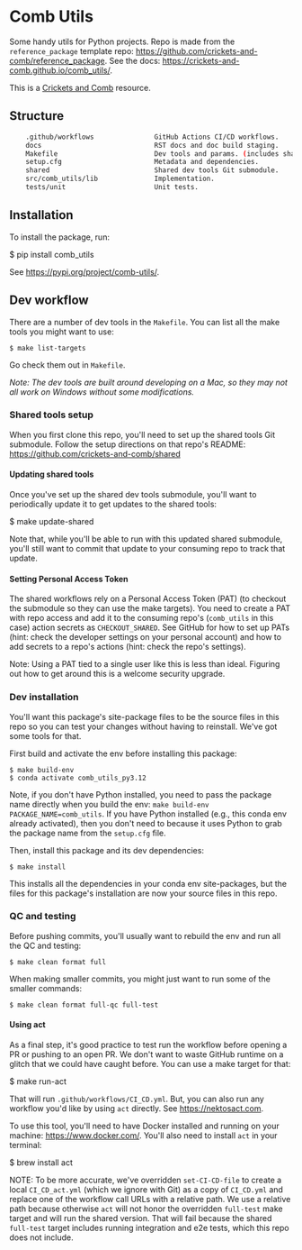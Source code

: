# Comb Utils

Some handy utils for Python projects. Repo is made from the `reference_package` template repo: https://github.com/crickets-and-comb/reference_package. See the docs: https://crickets-and-comb.github.io/comb_utils/.

This is a [Crickets and Comb](https://cricketsandcomb.org) resource.

## Structure

```bash
    .github/workflows               GitHub Actions CI/CD workflows.
    docs                            RST docs and doc build staging.
    Makefile                        Dev tools and params. (includes shared/Makefile)
    setup.cfg                       Metadata and dependencies.
    shared                          Shared dev tools Git submodule.
    src/comb_utils/lib              Implementation.
    tests/unit                      Unit tests.
```

## Installation

To install the package, run:

  $ pip install comb_utils

See https://pypi.org/project/comb-utils/.

## Dev workflow

There are a number of dev tools in the `Makefile`. You can list all the make tools you might want to use:

    $ make list-targets

Go check them out in `Makefile`.

*Note: The dev tools are built around developing on a Mac, so they may not all work on Windows without some modifications.*

### Shared tools setup

When you first clone this repo, you'll need to set up the shared tools Git submodule. Follow the setup directions on that repo's README: https://github.com/crickets-and-comb/shared

#### Updating shared tools

Once you've set up the shared dev tools submodule, you'll want to periodically update it to get updates to the shared tools:

  $ make update-shared

Note that, while you'll be able to run with this updated shared submodule, you'll still want to commit that update to your consuming repo to track that update.

#### Setting Personal Access Token

The shared workflows rely on a Personal Access Token (PAT) (to checkout the submodule so they can use the make targets). You need to create a PAT with repo access and add it to the consuming repo's (`comb_utils` in this case) action secrets as `CHECKOUT_SHARED`. See GitHub for how to set up PATs (hint: check the developer settings on your personal account) and how to add secrets to a repo's actions (hint: check the repo's settings).

Note: Using a PAT tied to a single user like this is less than ideal. Figuring out how to get around this is a welcome security upgrade.

### Dev installation

You'll want this package's site-package files to be the source files in this repo so you can test your changes without having to reinstall. We've got some tools for that.

First build and activate the env before installing this package:

    $ make build-env
    $ conda activate comb_utils_py3.12

Note, if you don't have Python installed, you need to pass the package name directly when you build the env: `make build-env PACKAGE_NAME=comb_utils`. If you have Python installed (e.g., this conda env already activated), then you don't need to because it uses Python to grab the package name from the `setup.cfg` file.

Then, install this package and its dev dependencies:

    $ make install

This installs all the dependencies in your conda env site-packages, but the files for this package's installation are now your source files in this repo.

### QC and testing

Before pushing commits, you'll usually want to rebuild the env and run all the QC and testing:

    $ make clean format full

When making smaller commits, you might just want to run some of the smaller commands:

    $ make clean format full-qc full-test

#### Using act

As a final step, it's good practice to test run the workflow before opening a PR or pushing to an open PR. We don't want to waste GitHub runtime on a glitch that we could have caught before. You can use a make target for that:

  $ make run-act

That will run `.github/workflows/CI_CD.yml`. But, you can also run any workflow you'd like by using `act` directly. See https://nektosact.com.

To use this tool, you'll need to have Docker installed and running on your machine: https://www.docker.com/. You'll also need to install `act` in your terminal:

  $ brew install act

NOTE: To be more accurate, we've overridden `set-CI-CD-file` to create a local `CI_CD_act.yml` (which we ignore with Git) as a copy of `CI_CD.yml` and replace one of the workflow call URLs with a relative path. We use a relative path because otherwise `act` will not honor the overridden `full-test` make target and will run the shared version. That will fail because the shared `full-test` target includes running integration and e2e tests, which this repo does not include.